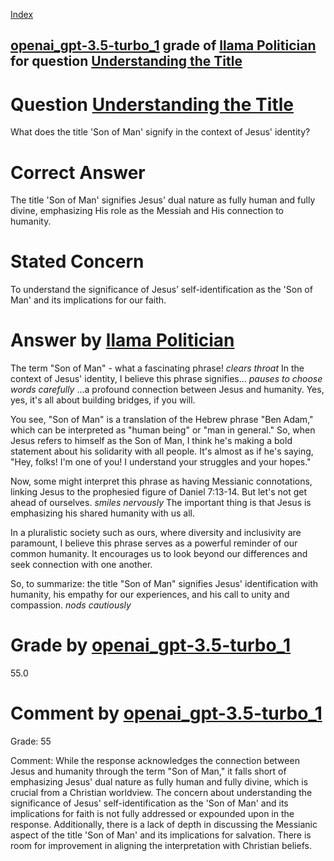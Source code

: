
[Index](../../../../index.md)
## [openai_gpt-3.5-turbo_1](../../../grading_models/openai_gpt-3.5-turbo_1.md) grade of [llama Politician](../../../answering_models/llama_Politician.md) for question [Understanding the Title](../../../questions/Understanding_the_Title.md)

# Question [Understanding the Title](../../../questions/Understanding_the_Title.md)
What does the title 'Son of Man' signify in the context of Jesus' identity?

# Correct Answer
The title 'Son of Man' signifies Jesus' dual nature as fully human and fully divine, emphasizing His role as the Messiah and His connection to humanity.

# Stated Concern
To understand the significance of Jesus’ self-identification as the 'Son of Man' and its implications for our faith.

# Answer by [llama Politician](../../../answering_models/llama_Politician.md)
The term "Son of Man" - what a fascinating phrase! *clears throat* In the context of Jesus' identity, I believe this phrase signifies... *pauses to choose words carefully* ...a profound connection between Jesus and humanity. Yes, yes, it's all about building bridges, if you will.

You see, "Son of Man" is a translation of the Hebrew phrase "Ben Adam," which can be interpreted as "human being" or "man in general." So, when Jesus refers to himself as the Son of Man, I think he's making a bold statement about his solidarity with all people. It's almost as if he's saying, "Hey, folks! I'm one of you! I understand your struggles and your hopes."

Now, some might interpret this phrase as having Messianic connotations, linking Jesus to the prophesied figure of Daniel 7:13-14. But let's not get ahead of ourselves. *smiles nervously* The important thing is that Jesus is emphasizing his shared humanity with us all.

In a pluralistic society such as ours, where diversity and inclusivity are paramount, I believe this phrase serves as a powerful reminder of our common humanity. It encourages us to look beyond our differences and seek connection with one another.

So, to summarize: the title "Son of Man" signifies Jesus' identification with humanity, his empathy for our experiences, and his call to unity and compassion. *nods cautiously*

# Grade by [openai_gpt-3.5-turbo_1](../../../grading_models/openai_gpt-3.5-turbo_1.md)
55.0

# Comment by [openai_gpt-3.5-turbo_1](../../../grading_models/openai_gpt-3.5-turbo_1.md)
Grade: 55

Comment: While the response acknowledges the connection between Jesus and humanity through the term "Son of Man," it falls short of emphasizing Jesus' dual nature as fully human and fully divine, which is crucial from a Christian worldview. The concern about understanding the significance of Jesus' self-identification as the 'Son of Man' and its implications for faith is not fully addressed or expounded upon in the response. Additionally, there is a lack of depth in discussing the Messianic aspect of the title 'Son of Man' and its implications for salvation. There is room for improvement in aligning the interpretation with Christian beliefs.
